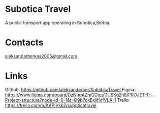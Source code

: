 # Subotica Travel
A public transport app operating in Subotica,Serbia.

# Contacts
aleksandarberkes2005@gmail.com
# Links
Github: https://github.com/aleksandarber/SuboticaTravel
Figma: https://www.figma.com/board/DzNnqAZmGOtqs11USKg2h8/PROJET-T---Project-structure?node-id=0-1&t=D9b7dkBxiihVfVLA-1
Trello: https://trello.com/b/KKPIVk62/suboticatravel
